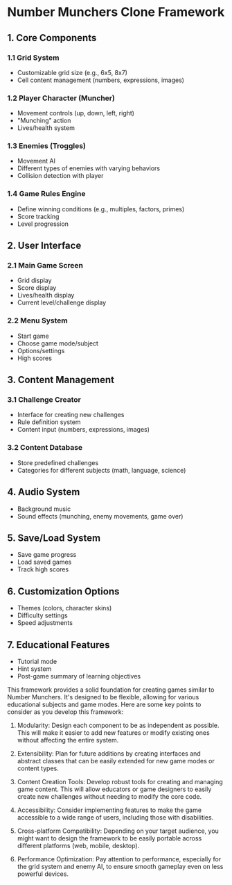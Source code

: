 # Number Munchers Clone Framework

## 1. Core Components

### 1.1 Grid System
- Customizable grid size (e.g., 6x5, 8x7)
- Cell content management (numbers, expressions, images)

### 1.2 Player Character (Muncher)
- Movement controls (up, down, left, right)
- "Munching" action
- Lives/health system

### 1.3 Enemies (Troggles)
- Movement AI
- Different types of enemies with varying behaviors
- Collision detection with player

### 1.4 Game Rules Engine
- Define winning conditions (e.g., multiples, factors, primes)
- Score tracking
- Level progression

## 2. User Interface

### 2.1 Main Game Screen
- Grid display
- Score display
- Lives/health display
- Current level/challenge display

### 2.2 Menu System
- Start game
- Choose game mode/subject
- Options/settings
- High scores

## 3. Content Management

### 3.1 Challenge Creator
- Interface for creating new challenges
- Rule definition system
- Content input (numbers, expressions, images)

### 3.2 Content Database
- Store predefined challenges
- Categories for different subjects (math, language, science)

## 4. Audio System
- Background music
- Sound effects (munching, enemy movements, game over)

## 5. Save/Load System
- Save game progress
- Load saved games
- Track high scores

## 6. Customization Options
- Themes (colors, character skins)
- Difficulty settings
- Speed adjustments

## 7. Educational Features
- Tutorial mode
- Hint system
- Post-game summary of learning objectives



This framework provides a solid foundation for creating games similar to Number Munchers. It's designed to be flexible, allowing for various educational subjects and game modes. Here are some key points to consider as you develop this framework:

1. Modularity: Design each component to be as independent as possible. This will make it easier to add new features or modify existing ones without affecting the entire system.

2. Extensibility: Plan for future additions by creating interfaces and abstract classes that can be easily extended for new game modes or content types.

3. Content Creation Tools: Develop robust tools for creating and managing game content. This will allow educators or game designers to easily create new challenges without needing to modify the core code.

4. Accessibility: Consider implementing features to make the game accessible to a wide range of users, including those with disabilities.

5. Cross-platform Compatibility: Depending on your target audience, you might want to design the framework to be easily portable across different platforms (web, mobile, desktop).

6. Performance Optimization: Pay attention to performance, especially for the grid system and enemy AI, to ensure smooth gameplay even on less powerful devices.

